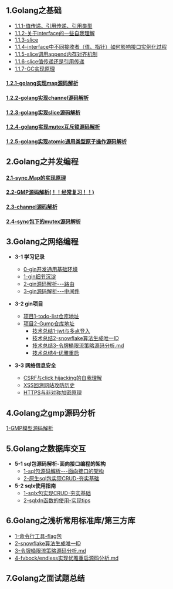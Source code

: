 
## 1.Golang之基础
* [1.1.1-值传递、引用传递、引用类型](https://github.com/547173318/redo-golang/blob/main/doc/1-Golang%E4%B9%8B%E5%9F%BA%E7%A1%80/1.1-%E5%80%BC%E4%BC%A0%E9%80%92%E3%80%81%E5%BC%95%E7%94%A8%E4%BC%A0%E9%80%92%E3%80%81%E5%BC%95%E7%94%A8%E7%B1%BB%E5%9E%8B.md)
* [1.1.2-关于interface的一些自我理解](https://github.com/547173318/redo-golang/blob/main/doc/1-Golang%E4%B9%8B%E5%9F%BA%E7%A1%80/1.2-%E5%85%B3%E4%BA%8Einterface%E7%9A%84%E4%B8%80%E4%BA%9B%E8%87%AA%E6%88%91%E7%90%86%E8%A7%A3.md)
* [1.1.3-slice](https://github.com/547173318/redo-golang/blob/main/doc/1-Golang%E4%B9%8B%E5%9F%BA%E7%A1%80/1.3-slice.md)
* [1.1.4-interface中不同接收者（值、指针）如何影响接口实例化过程](https://github.com/547173318/redo-golang/blob/main/doc/1-Golang%E4%B9%8B%E5%9F%BA%E7%A1%80/1.4-interface%E4%B8%AD%E4%B8%8D%E5%90%8C%E6%8E%A5%E6%94%B6%E8%80%85%EF%BC%88%E5%80%BC%E3%80%81%E6%8C%87%E9%92%88%EF%BC%89%E5%A6%82%E4%BD%95%E5%BD%B1%E5%93%8D%E6%8E%A5%E5%8F%A3%E5%AE%9E%E4%BE%8B%E5%8C%96%E8%BF%87%E7%A8%8B.md)
* [1.1.5-slice调用append内存对齐机制](https://github.com/547173318/redo-golang/blob/main/doc/1-Golang%E4%B9%8B%E5%9F%BA%E7%A1%80/1.7-slice%E8%B0%83%E7%94%A8append%E5%86%85%E5%AD%98%E5%AF%B9%E9%BD%90%E6%9C%BA%E5%88%B6.md)
* [1.1.6-slice值传递还是引用传递](https://github.com/547173318/redo-golang/blob/main/doc/1-Golang%E4%B9%8B%E5%9F%BA%E7%A1%80/1.8-slice%E5%80%BC%E4%BC%A0%E9%80%92%E8%BF%98%E6%98%AF%E5%BC%95%E7%94%A8%E4%BC%A0%E9%80%92.md)
* [1.1.7-GC实现原理](https://github.com/547173318/redo-golang/blob/main/doc/1-Golang%E4%B9%8B%E5%9F%BA%E7%A1%80/gc%E7%9A%84%E8%87%AA%E6%88%91%E7%90%86%E8%A7%A3.md)
#### [1.2.1-golang实现map源码解析](https://github.com/547173318/redo-golang/blob/main/doc/1-Golang%E4%B9%8B%E5%9F%BA%E7%A1%80/1.5-map%E6%BA%90%E7%A0%81%E8%A7%A3%E6%9E%90.md)
#### [1.2.2-golang实现channel源码解析](https://github.com/547173318/redo-golang/blob/main/doc/2-Golang%E4%B9%8B%E5%B9%B6%E5%8F%91%E7%BC%96%E7%A8%8B/2.3-channel%E6%BA%90%E7%A0%81%E8%A7%A3%E6%9E%90.md)
#### [1.2.3-golang实现slice源码解析](https://github.com/547173318/redo-golang/blob/main/doc/1-Golang%E4%B9%8B%E5%9F%BA%E7%A1%80/1.6-slice%E6%BA%90%E7%A0%81%E8%A7%A3%E6%9E%90.md)
#### [1.2.4-golang实现mutex互斥锁源码解析](https://github.com/547173318/redo-golang/blob/main/doc/2-Golang%E4%B9%8B%E5%B9%B6%E5%8F%91%E7%BC%96%E7%A8%8B/2.4-synx%E5%8C%85%E4%B8%8Bmutex%E6%9C%BA%E5%88%B6%E6%BA%90%E7%A0%81%E8%A7%A3%E6%9E%90.md)
#### [1.2.5-golang实现atomic通用类型原子操作源码解析](https://github.com/547173318/redo-golang/blob/main/doc/2-Golang%E4%B9%8B%E5%B9%B6%E5%8F%91%E7%BC%96%E7%A8%8B/2.5sync%E4%B8%8B%E7%9A%84atomic%E5%8C%85%E6%BA%90%E7%A0%81%E8%A7%A3%E6%9E%90.md)


## 2.Golang之并发编程
#### [2.1-sync.Map的实现原理](https://github.com/547173318/redo-golang/blob/main/doc/2-Golang%E4%B9%8B%E5%B9%B6%E5%8F%91%E7%BC%96%E7%A8%8B/2.1-sync.Map%E7%9A%84%E5%AE%9E%E7%8E%B0%E5%8E%9F%E7%90%86.md)
#### [2.2-GMP源码解析(！！经常复习！！)](https://github.com/547173318/redo-golang/blob/main/doc/2-Golang%E4%B9%8B%E5%B9%B6%E5%8F%91%E7%BC%96%E7%A8%8B/2.2-GMP%E6%A8%A1%E5%9E%8B.md)
#### [2.3-channel源码解析](https://github.com/547173318/redo-golang/blob/main/doc/2-Golang%E4%B9%8B%E5%B9%B6%E5%8F%91%E7%BC%96%E7%A8%8B/2.3-channel%E6%BA%90%E7%A0%81%E8%A7%A3%E6%9E%90.md)
#### [2.4-sync包下的mutex源码解析](https://github.com/547173318/redo-golang/blob/main/doc/2-Golang%E4%B9%8B%E5%B9%B6%E5%8F%91%E7%BC%96%E7%A8%8B/2.4-synx%E5%8C%85%E4%B8%8Bmutex%E6%9C%BA%E5%88%B6%E6%BA%90%E7%A0%81%E8%A7%A3%E6%9E%90.md)

## 3.Golang之网络编程
* **3-1 学习记录**
  * [0-gin开发通用基础环境](https://github.com/547173318/redo-golang/blob/main/doc/3-Golang%E4%B9%8B%E7%BD%91%E7%BB%9C%E7%BC%96%E7%A8%8B/1-gin%E5%AD%A6%E4%B9%A0%E8%AE%B0%E5%BD%95/6-%E9%80%9A%E7%94%A8%E5%BC%80%E5%8F%91%E8%84%9A%E6%89%8B%E6%9E%B6/web-app/goweb%E9%80%9A%E7%94%A8%E8%84%9A%E6%89%8B%E6%9E%B6%E8%A7%A3%E6%9E%90.md)
  * [1-gin细节沉淀](https://github.com/547173318/redo-golang/tree/main/doc/3-Golang%E4%B9%8B%E7%BD%91%E7%BB%9C%E7%BC%96%E7%A8%8B/1-gin%E5%AD%A6%E4%B9%A0%E8%AE%B0%E5%BD%95)
  * [2-gin源码解析---路由](https://github.com/547173318/redo-golang/blob/main/doc/3-Golang%E4%B9%8B%E7%BD%91%E7%BB%9C%E7%BC%96%E7%A8%8B/2-gin%E6%BA%90%E7%A0%81%E8%A7%A3%E6%9E%90/note/gin%E6%BA%90%E7%A0%81%E8%A7%A3%E6%9E%90-%E8%B7%AF%E7%94%B1.md)
  * [3-gin源码解析---中间件](https://github.com/547173318/redo-golang/blob/main/doc/3-Golang%E4%B9%8B%E7%BD%91%E7%BB%9C%E7%BC%96%E7%A8%8B/2-gin%E6%BA%90%E7%A0%81%E8%A7%A3%E6%9E%90/note/gin%E6%BA%90%E7%A0%81%E8%A7%A3%E6%9E%90-%E4%B8%AD%E9%97%B4%E4%BB%B6.md)

* **3-2 gin项目**
  * [项目1-todo-list仓库地址](https://github.com/547173318/todo-list)
  * [项目2-Gump仓库地址](https://github.com/547173318/Gump)
    * [技术总结1-jwt与多点登入](https://github.com/547173318/Gump/blob/main/%E6%8A%80%E6%9C%AF%E6%80%BB%E7%BB%93/%E7%94%A8%E6%88%B7%E7%99%BB%E5%85%A5%E4%B8%8Ejwt.md)
    * [技术总结2-snowflake算法生成唯一ID](https://github.com/547173318/redo-golang/blob/main/doc/5-Golang%E4%B9%8B%E5%B8%B8%E7%94%A8%E6%A0%87%E5%87%86%E5%BA%93%E4%B8%8E%E7%AC%AC%E4%B8%89%E6%96%B9%E5%BA%93/snowFlake%E7%AE%97%E6%B3%95%E6%BA%90%E7%A0%81%E8%A7%A3%E6%9E%90.md)
    * [技术总结3-令牌桶限流策略源码分析.md](https://github.com/547173318/redo-golang/blob/main/doc/5-Golang%E4%B9%8B%E5%B8%B8%E7%94%A8%E6%A0%87%E5%87%86%E5%BA%93%E4%B8%8E%E7%AC%AC%E4%B8%89%E6%96%B9%E5%BA%93/%E6%BC%8F%E6%A1%B6%E4%B8%8E%E4%BB%A4%E7%89%8C%E6%A1%B6%E9%99%90%E6%B5%81%E7%AD%96%E7%95%A5.md)
    * [技术总结4-优雅重启](https://github.com/547173318/redo-golang/blob/main/doc/5-Golang%E4%B9%8B%E5%B8%B8%E7%94%A8%E6%A0%87%E5%87%86%E5%BA%93%E4%B8%8E%E7%AC%AC%E4%B8%89%E6%96%B9%E5%BA%93/fvbock%E4%B8%8B%E7%9A%84endless%E5%8C%85%E5%AE%9E%E7%8E%B0%E6%9C%8D%E5%8A%A1%E4%BC%98%E9%9B%85%E9%87%8D%E5%90%AF.md)
* **3-3 网络信息安全**
  * [CSRF与click hijacking的自我理解](https://github.com/547173318/redo-golang/blob/main/doc/3-Golang%E4%B9%8B%E7%BD%91%E7%BB%9C%E7%BC%96%E7%A8%8B/3-%E7%BD%91%E7%BB%9C%E5%AE%89%E5%85%A8/CSRF%E4%B8%8Eclick%20hijacking.md)
  * [XSS回溯网站攻防历史](https://github.com/547173318/redo-golang/blob/main/doc/3-Golang%E4%B9%8B%E7%BD%91%E7%BB%9C%E7%BC%96%E7%A8%8B/3-%E7%BD%91%E7%BB%9C%E5%AE%89%E5%85%A8/XSS.md)
  * [HTTPS与非对称加密原理](https://github.com/547173318/redo-golang/blob/main/doc/3-Golang%E4%B9%8B%E7%BD%91%E7%BB%9C%E7%BC%96%E7%A8%8B/3-%E7%BD%91%E7%BB%9C%E5%AE%89%E5%85%A8/https%E4%B8%8E%E9%9D%9E%E5%AF%B9%E7%A7%B0%E5%8A%A0%E5%AF%86.md)

## 4.Golang之gmp源码分析
[1-GMP模型源码解析](https://github.com/547173318/redo-golang/blob/main/doc/2-Golang%E4%B9%8B%E5%B9%B6%E5%8F%91%E7%BC%96%E7%A8%8B/2.2-GMP%E6%A8%A1%E5%9E%8B.md)

## 5.Golang之数据库交互
* **5-1 sql包源码解析-面向接口编程的架构**
  * [1-sql包源码解析---面向接口的架构](https://github.com/547173318/redo-golang/blob/main/doc/4-Golang%E4%B9%8B%E6%95%B0%E6%8D%AE%E5%BA%93/1-sql%E5%8C%85%E6%BA%90%E7%A0%81%E8%A7%A3%E6%9E%90-%E9%9D%A2%E5%90%91%E6%8E%A5%E5%8F%A3%E7%BC%96%E7%A8%8B%E7%9A%84%E6%9E%B6%E6%9E%84/1-sql%E5%8C%85%E6%BA%90%E7%A0%81%E8%A7%A3%E6%9E%90-%E9%9D%A2%E5%90%91%E6%8E%A5%E5%8F%A3%E7%9A%84%E6%9E%B6%E6%9E%84.md)
  * [2-原生sql包实现CRUD-夯实基础](https://github.com/547173318/redo-golang/blob/main/doc/4-Golang%E4%B9%8B%E6%95%B0%E6%8D%AE%E5%BA%93/1-sql%E5%8C%85%E6%BA%90%E7%A0%81%E8%A7%A3%E6%9E%90-%E9%9D%A2%E5%90%91%E6%8E%A5%E5%8F%A3%E7%BC%96%E7%A8%8B%E7%9A%84%E6%9E%B6%E6%9E%84/2-%E5%8E%9F%E7%94%9Fsql%E5%8C%85%E5%AE%9E%E7%8E%B0CRUD-%E5%A4%AF%E5%AE%9E%E5%9F%BA%E7%A1%80.md)
* **5-2 sqlx使用指南**
  * [1-sqlx包实现CRUD-夯实基础](https://github.com/547173318/redo-golang/blob/main/doc/4-Golang%E4%B9%8B%E6%95%B0%E6%8D%AE%E5%BA%93/2-sqlx%E4%BD%BF%E7%94%A8%E6%8C%87%E5%8D%97/1-sqlx%E5%8C%85%E5%AE%9E%E7%8E%B0CRUD-%E5%A4%AF%E5%AE%9E%E5%9F%BA%E7%A1%80.md)
  * [2-sqlxIn函数的使用-实现tips](https://github.com/547173318/redo-golang/blob/main/doc/4-Golang%E4%B9%8B%E6%95%B0%E6%8D%AE%E5%BA%93/2-sqlx%E4%BD%BF%E7%94%A8%E6%8C%87%E5%8D%97/2-sqlxIn%E5%87%BD%E6%95%B0%E7%9A%84%E4%BD%BF%E7%94%A8-%E5%AE%9E%E7%8E%B0tips.md)
## 6.Golang之浅析常用标准库/第三方库
* [1-命令行工具-flag包](https://github.com/547173318/redo-golang/blob/main/doc/5-Golang%E4%B9%8B%E5%B8%B8%E7%94%A8%E6%A0%87%E5%87%86%E5%BA%93%E4%B8%8E%E7%AC%AC%E4%B8%89%E6%96%B9%E5%BA%93/flag%E6%A0%87%E5%87%86%E5%BA%93%E4%BD%BF%E7%94%A8%E8%A7%A3%E6%9E%90.md)
* [2-snowflake算法生成唯一ID](https://github.com/547173318/redo-golang/blob/main/doc/5-Golang%E4%B9%8B%E5%B8%B8%E7%94%A8%E6%A0%87%E5%87%86%E5%BA%93%E4%B8%8E%E7%AC%AC%E4%B8%89%E6%96%B9%E5%BA%93/snowFlake%E7%AE%97%E6%B3%95%E6%BA%90%E7%A0%81%E8%A7%A3%E6%9E%90.md)
* [3-令牌桶限流策略源码分析.md](https://github.com/547173318/redo-golang/blob/main/doc/5-Golang%E4%B9%8B%E5%B8%B8%E7%94%A8%E6%A0%87%E5%87%86%E5%BA%93%E4%B8%8E%E7%AC%AC%E4%B8%89%E6%96%B9%E5%BA%93/%E6%BC%8F%E6%A1%B6%E4%B8%8E%E4%BB%A4%E7%89%8C%E6%A1%B6%E9%99%90%E6%B5%81%E7%AD%96%E7%95%A5.md)
* [4-fvbock/endless实现优雅重启源码分析.md](https://github.com/547173318/redo-golang/blob/main/doc/5-Golang%E4%B9%8B%E5%B8%B8%E7%94%A8%E6%A0%87%E5%87%86%E5%BA%93%E4%B8%8E%E7%AC%AC%E4%B8%89%E6%96%B9%E5%BA%93/fvbock%E4%B8%8B%E7%9A%84endless%E5%8C%85%E5%AE%9E%E7%8E%B0%E6%9C%8D%E5%8A%A1%E4%BC%98%E9%9B%85%E9%87%8D%E5%90%AF.md)
## 7.Golang之面试题总结


